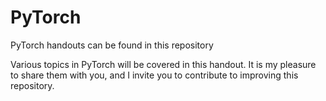 # PyTorch
PyTorch handouts can be found in this repository

Various topics in PyTorch will be covered in this handout.
It is my pleasure to share them with you, and I invite you to contribute to improving this repository.
